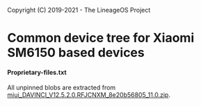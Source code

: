 Copyright (C) 2019-2021 - The LineageOS Project

Common device tree for Xiaomi SM6150 based devices
==============

#### Proprietary-files.txt
All unpinned blobs are extracted from [miui_DAVINCI_V12.5.2.0.RFJCNXM_8e20b56805_11.0.zip](https://bigota.d.miui.com/V12.5.2.0.RFJCNXM/miui_DAVINCI_V12.5.2.0.RFJCNXM_8e20b56805_11.0.zip).
